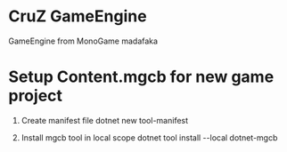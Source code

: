 # CruZ GameEngine

GameEngine from MonoGame madafaka

# Setup Content.mgcb for new game project

1. Create manifest file
	dotnet new tool-manifest

2. Install mgcb tool in local scope
	dotnet tool install --local dotnet-mgcb 